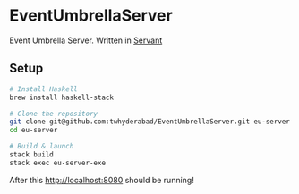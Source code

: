 # EventUmbrellaServer
Event Umbrella Server. Written in [Servant](http://haskell-servant.readthedocs.io/)

## Setup

``` sh
# Install Haskell
brew install haskell-stack

# Clone the repository
git clone git@github.com:twhyderabad/EventUmbrellaServer.git eu-server
cd eu-server

# Build & launch
stack build
stack exec eu-server-exe
```

After this [http://localhost:8080](http://localhost:8080) should be running!
